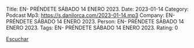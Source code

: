 Title: EN- PRÉNDETE SÁBADO 14 ENERO 2023.
Date: 2023-01-14
Category: Podcast
Mp3: https://s.danilorca.com/2023-01-14.mp3
Company: EN- PRÉNDETE SÁBADO 14 ENERO 2023.
Person: EN- PRÉNDETE SÁBADO 14 ENERO 2023.
Tags: EN- PRÉNDETE SÁBADO 14 ENERO 2023.
Rating: 0

<a href="https://s.danilorca.com/2023-01-14.mp3" type="audio/mpeg">
Escuchar
</a>
